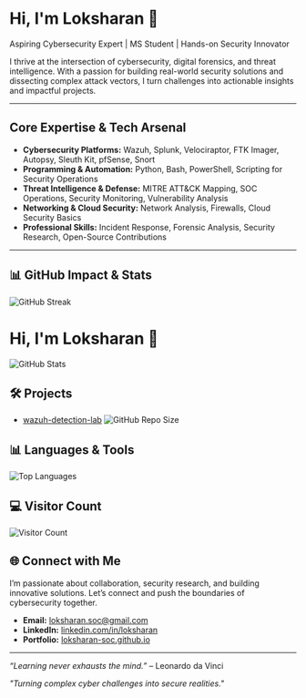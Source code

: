 #  Hi, I'm Loksharan 👋

 Aspiring Cybersecurity Expert | MS Student | Hands-on Security Innovator

I thrive at the intersection of cybersecurity, digital forensics, and threat intelligence. With a passion for building real-world security solutions and dissecting complex attack vectors, I turn challenges into actionable insights and impactful projects.

---

##  Core Expertise & Tech Arsenal

* **Cybersecurity Platforms:** Wazuh, Splunk, Velociraptor, FTK Imager, Autopsy, Sleuth Kit, pfSense, Snort
* **Programming & Automation:** Python, Bash, PowerShell, Scripting for Security Operations
* **Threat Intelligence & Defense:** MITRE ATT\&CK Mapping, SOC Operations, Security Monitoring, Vulnerability Analysis
* **Networking & Cloud Security:** Network Analysis, Firewalls, Cloud Security Basics
* **Professional Skills:** Incident Response, Forensic Analysis, Security Research, Open-Source Contributions

---

## 📊 GitHub Impact & Stats



![GitHub Streak](https://github-readme-streak-stats.herokuapp.com/?user=loksharan-soc&theme=radical)


# Hi, I'm Loksharan 👋

![GitHub Stats](https://github-readme-stats.vercel.app/api?username=loksharan-soc&show_icons=true&theme=radical)

## 🛠 Projects
- [wazuh-detection-lab](https://github.com/loksharan-soc/threat-intelligence-hub) ![GitHub Repo Size](https://img.shields.io/github/repo-size/loksharan-soc/threat-intelligence-hub)


## 📊 Languages & Tools
![Top Languages](https://github-readme-stats.vercel.app/api/top-langs/?username=loksharan-soc&layout=compact)

## 💻 Visitor Count
![Visitor Count](https://profile-counter.glitch.me/loksharan-soc/count.svg)


## 🌐 Connect with Me

I’m passionate about collaboration, security research, and building innovative solutions. Let’s connect and push the boundaries of cybersecurity together.

* **Email:** [loksharan.soc@gmail.com](mailto:loksharan.soc@gmail.com)
* **LinkedIn:** [linkedin.com/in/loksharan](https://linkedin.com/in/loksharan)
* **Portfolio:** [loksharan-soc.github.io](https://loksharan-soc.github.io)

---

*“Learning never exhausts the mind.”* – Leonardo da Vinci

*"Turning complex cyber challenges into secure realities."*
